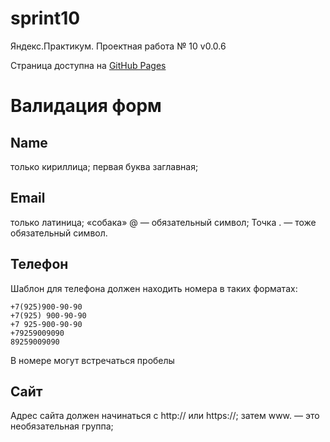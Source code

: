 # sprint10

Яндекс.Практикум. Проектная работа № 10
v0.0.6

Страница доступна на [GitHub Pages](https://artemzxc13.github.io/sprint10/)


# Валидация форм


## Name
только кириллица;
первая буква заглавная;

## Email
только латиница;
«собака» @ — обязательный символ;
Точка . — тоже обязательный символ.

##  Телефон
Шаблон для телефона должен находить номера в таких форматах:

    +7(925)900-90-90
    +7(925) 900-90-90
    +7 925-900-90-90
    +79259009090
    89259009090
В номере могут встречаться пробелы

## Сайт
Адрес сайта должен начинаться с http:// или https://;
затем www. — это необязательная группа;

